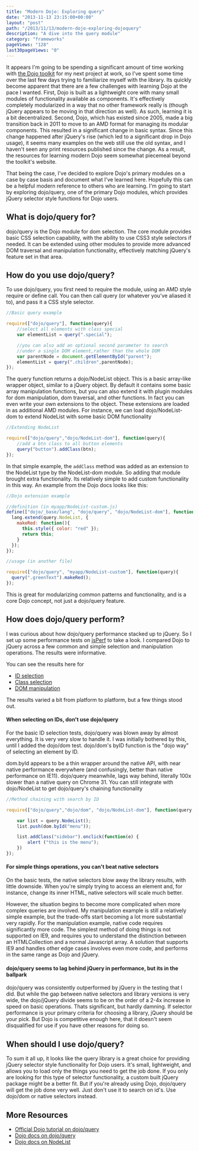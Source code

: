 ```yaml
---
title: "Modern Dojo: Exploring query"
date: "2013-11-13 23:15:00+00:00"
layout: "post"
path: "/2013/11/13/modern-dojo-exploring-dojoquery"
description: "A dive into the query module"
category: "frameworks"
pageViews: "128"
last30pageViews: "0"
---
```


It appears I'm going to be spending a significant amount of time working with [the Dojo toolkit][dojo] for my next project at work, so I've spent some time over the last few days trying to familiarize myself with the library.  Its quickly become apparent that there are a few challenges with learning Dojo at the pace I wanted.  First, Dojo is built as a lightweight core with many small modules of functionality available as components.  It's effectively completely modularized in a way that no other framework really is (though jQuery appears to be moving in that direction as well).  As such, learning it is a bit decentralized.  Second, Dojo, which has existed since 2005, made a big transition back in 2011 to move to an AMD format for managing its modular components.  This resulted in a significant change in basic syntax.  Since this change happened after jQuery's rise (which led to a significant drop in Dojo usage), it seems many examples on the web still use the old syntax, and I haven't seen any print resources published since the change.  As a result, the resources for learning modern Dojo seem somewhat piecemeal beyond the toolkit's website.


That being the case, I've decided to explore Dojo's primary modules on a case by case basis and document what I've learned here.  Hopefully this can be a helpful modern reference to others who are learning.  I'm going to start by exploring dojo/query, one of the primary Dojo modules, which provides jQuery selector style functions for Dojo users.

## What is dojo/query for?

dojo/query is the Dojo module for dom selection.  The core module provides basic CSS selection capability, with the ability to use CSS3 style selectors if needed.  It can be extended using other modules to provide more advanced DOM traversal and manipulation functionality, effectively matching jQuery's feature set in that area.

## How do you use dojo/query?

To use dojo/query, you first need to require the module, using an AMD style require or define call.  You can then call query (or whatever you've aliased it to), and pass it a CSS style selector.

```javascript
//Basic query example

require(["dojo/query"], function(query){
    //select all elements with class special
    var elementList = query(".special");

    //you can also add an optional second parameter to search
    //under a single DOM element,rather than the whole DOM
    var parentNode = document.getElementById("parent");
    elementList = query(".children",parentNode);
});
```
The query function returns a dojo/NodeList object.  This is a basic array-like wrapper object, similar to a jQuery object.  By default it contains some basic array manipulation functions, but you can also extend it with plugin modules for dom manipulation, dom traversal, and other functions.  In fact you can even write your own extensions to the object.  These extensions are loaded in as additional AMD modules. For instance, we can load dojo/NodeList-dom to extend NodeList with some basic DOM functionality

```javascript
//Extending NodeList

require(["dojo/query","dojo/NodeList-dom"], function(query){
    //add a btn class to all button elements
    query("button").addClass(btn);
});
```

In that simple example, the `addClass` method was added as an extension to the NodeList type by the NodeList-dom module.  So adding that module brought extra functionality.  Its relatively simple to add custom functionality in this way.  An example from the Dojo docs looks like this:

```javascript
//Dojo extension example

//definition (in myapp/NodeList-custom.js)
define(["dojo/_base/lang", "dojo/query", "dojo/NodeList-dom"], function(lang, query){
  lang.extend(query.NodeList, {
    makeRed: function(){
      this.style({ color: "red" });
      return this;
    }
  });
});

//usage (in another file)

require(["dojo/query", "myapp/NodeList-custom"], function(query){
  query(".greenText").makeRed();
});
```

This is great for modularizing common patterns and functionality, and is a core Dojo concept, not just a dojo/query feature.

## How does dojo/query perform?

I was curious about how dojo/query performance stacked up to jQuery.  So I set up some performance tests on [jsPerf][jsPerf] to take a look.  I compared Dojo to jQuery across a few common and simple selection and manipulation operations.  The results were informative.

You can see the results here for

- [ID selection][ids]
- [Class selection][classes]
- [DOM manipulation][manipulation]

The results varied a bit from platform to platform, but a few things stood out.

#### When selecting on IDs, don't use dojo/query

For the basic ID selection tests, dojo/query was blown away by almost everything. It is very very slow to handle it.  I was initially bothered by this, until I added the dojo/dom test.  dojo/dom's byID function is the "dojo way" of selecting an element by ID.

dom.byId appears to be a thin wrapper around the native API, with near native performance everywhere (and confusingly, better than native performance on IE11).  dojo/query meanwhile, lags way behind, literally 100x slower than a native query on Chrome 31.  You can still integrate with dojo/NodeList to get dojo/query's chaining functionality

```javascript
//Method chaining with search by ID

require(["dojo/query","dojo/dom", "dojo/NodeList-dom"], function(query,dom){

    var list = query.NodeList();
    list.push(dom.byId("menu"));

    list.addClass("sidebar").onclick(function(e) {
        alert ("this is the menu");
    })
});
```


#### For simple things operations, you can't beat native selectors

On the basic tests, the native selectors blow away the library results, with little downside.  When you're simply trying to access an element and, for instance, change its inner HTML, native selectors will scale much better.

However, the situation begins to become more complicated when more complex queries are involved.  My manipulation example is still a relatively simple example, but the trade-offs start becoming a lot more substantial very rapidly.  For the manipulation example, native code requires significantly more code.  The simplest method of doing things is not supported on IE9, and requires you to understand the distinction between an HTMLCollection and a normal Javascript array.  A solution that supports IE9 and handles other edge cases involves even more code, and performs in the same range as Dojo and jQuery.

#### dojo/query seems to lag behind jQuery in performance, but its in the ballpark

dojo/query was consistently outperformed by jQuery in the testing that I did.  But while the gap between native selectors and library versions is very wide, the dojo/jQuery divide seems to be on the order of a 2-4x increase in speed on basic operations.  Thats significant, but hardly damning. If selector performance is your primary criteria for choosing a library, jQuery should be your pick.  But Dojo is competitive enough here, that it doesn't seem disqualified for use if you have other reasons for doing so.

## When should I use dojo/query?

To sum it all up, it looks like the query library is a great choice for providing jQuery selector style functionality for Dojo users.  It's small, lightweight, and allows you to load only the things you need to get the job done.  If you only are looking for this type of selector functionality, a custom built jQuery package might be a better fit. But if you're already using Dojo, dojo/query will get the job done very well.  Just don't use it to search on id's.  Use dojo/dom or native selectors instead.

## More Resources

- [Official Dojo tutorial on dojo/query][query1]
- [Dojo docs on dojo/query][query2]
- [Dojo docs on NodeList][nodelist]



[dojo]:http://dojotoolkit.org/
[ids]: http://jsperf.com/dojo-query-vs-jquery-selectors
[classes]: http://jsperf.com/dojo-query-vs-jquery-selectors-for-class-search
[manipulation]: http://jsperf.com/dojo-query-vs-jquery-selectors-for-class-manipulation
[jsPerf]: http://jsperf.com/
[query1]: https://dojotoolkit.org/documentation/tutorials/1.9/using_query/
[query2]: http://dojotoolkit.org/reference-guide/1.9/dojo/query.html
[nodelist]:http://dojotoolkit.org/reference-guide/1.9/dojo/NodeList.html

